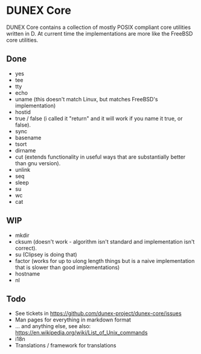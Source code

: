 # DUNEX Core
DUNEX Core contains a collection of mostly POSIX compliant core utilities written in D.
At current time the implementations are more like the FreeBSD core utilities.


## Done ##

* yes
* tee
* tty
* echo
* uname (this doesn't match Linux, but matches FreeBSD's implementation)
* hostid
* true / false (i called it "return" and it will work if you name it true, or false).
* sync
* basename
* tsort
* dirname
* cut (extends functionality in useful ways that are substantially better than gnu version).
* unlink
* seq
* sleep
* su
* wc
* cat

## WIP ##

* mkdir
* cksum (doesn't work - algorithm isn't standard and implementation isn't correct).
* su (Clipsey is doing that)
* factor (works for up to ulong length things but is a naive implementation that is slower than good implementations)
* hostname
* nl

## Todo ##

* See tickets in https://github.com/dunex-project/dunex-core/issues
* Man pages for everything in markdown format
* ... and anything else, see also: https://en.wikipedia.org/wiki/List_of_Unix_commands
* i18n
* Translations / framework for translations
